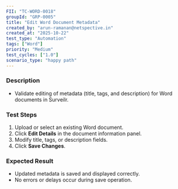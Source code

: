 ```yaml
---
FII: "TC-WORD-0018"
groupId: "GRP-0005"
title: "Edit Word Document Metadata"
created_by: "arun-ramanan@netspective.in"
created_at: "2025-10-22"
test_type: "Automation"
tags: ["Word"]
priority: "Medium"
test_cycles: ["1.0"]
scenario_type: "happy path"
---
```


### Description
- Validate editing of metadata (title, tags, and description) for Word documents in Surveilr.

### Test Steps
1. Upload or select an existing Word document.  
2. Click **Edit Details** in the document information panel.  
3. Modify title, tags, or description fields.  
4. Click **Save Changes**.  

### Expected Result
- Updated metadata is saved and displayed correctly.  
- No errors or delays occur during save operation.
